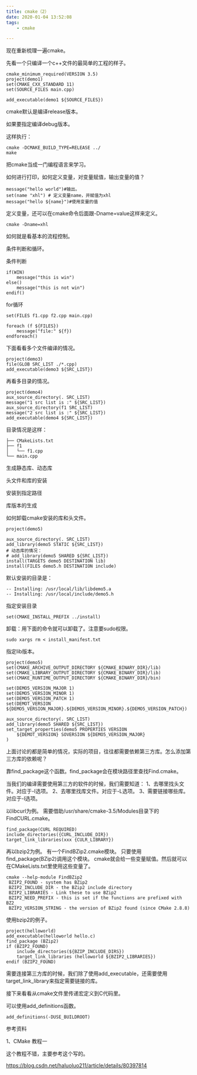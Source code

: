```yaml
---
title: cmake（2）
date: 2020-01-04 13:52:08
tags:
	- cmake

---
```




现在重新梳理一遍cmake。

先看一个只编译一个c++文件的最简单的工程的样子。

```
cmake_minimum_required(VERSION 3.5)
project(demo1)
set(CMAKE_CXX_STANDARD 11)
set(SOURCE_FILES main.cpp)

add_executable(demo1 ${SOURCE_FILES})
```

cmake默认是编译release版本。

如果要指定编译debug版本。

这样执行：

```
cmake -DCMAKE_BUILD_TYPE=RELEASE ../
make
```

把cmake当成一门编程语言来学习。

如何进行打印，如何定义变量，对变量赋值，输出变量的值？

```
message("hello world")#输出。
set(name "xhl") # 定义变量name，并赋值为xhl
message("hello ${name}")#使用变量的值
```

定义变量，还可以在cmake命令后面跟-Dname=value这样来定义。

```
cmake -Dname=xhl
```



如何就是看基本的流程控制。

条件判断和循环。

条件判断

```
if(WIN)
    message("this is win")
else()
    message("this is not win")
endif()
```

for循环

```
set(FILES f1.cpp f2.cpp main.cpp)

foreach (f ${FILES})
    message("file:" ${f})
endforeach()
```



下面看看多个文件编译的情况。

```
project(demo3)
file(GLOB SRC_LIST ./*.cpp)
add_executable(demo3 ${SRC_LIST})
```



再看多目录的情况。

```
project(demo4)
aux_source_directory(. SRC_LIST)
message("1 src list is :" ${SRC_LIST})
aux_source_directory(f1 SRC_LIST)
message("2 src list is :" ${SRC_LIST})
add_executable(demo4 ${SRC_LIST})
```

目录情况是这样：

```
├── CMakeLists.txt
├── f1
│   └── f1.cpp
└── main.cpp
```



生成静态库、动态库

头文件和库的安装

安装到指定路径

库版本的生成

如何卸载cmake安装的库和头文件。

```
project(demo5)

aux_source_directory(. SRC_LIST)
add_library(demo5 STATIC ${SRC_LIST})
# 动态库的情况：
# add_library(demo5 SHARED ${SRC_LIST})
install(TARGETS demo5 DESTINATION lib)
install(FILES demo5.h DESTINATION include)
```

默认安装的目录是：

```
-- Installing: /usr/local/lib/libdemo5.a
-- Installing: /usr/local/include/demo5.h
```

指定安装目录

```
set(CMAKE_INSTALL_PREFIX ../install)
```

卸载：用下面的命令就可以卸载了。注意要sudo权限。

```
sudo xargs rm < install_manifest.txt
```

指定lib版本。

```
project(demo5)
set(CMAKE_ARCHIVE_OUTPUT_DIRECTORY ${CMAKE_BINARY_DIR}/lib)
set(CMAKE_LIBRARY_OUTPUT_DIRECTORY ${CMAKE_BINARY_DIR}/lib)
set(CMAKE_RUNTIME_OUTPUT_DIRECTORY ${CMAKE_BINARY_DIR}/bin)

set(DEMO5_VERSION_MAJOR 1)
set(DEMO5_VERSION_MINOR 1)
set(DEMO5_VERSION_PATCH 1)
set(DEMOT_VERSION ${DEMO5_VERSION_MAJOR}.${DEMO5_VERSION_MINOR}.${DEMO5_VERSION_PATCH})

aux_source_directory(. SRC_LIST)
add_library(demo5 SHARED ${SRC_LIST})
set_target_properties(demo5 PROPERTIES VERSION
    ${DEMOT_VERSION} SOVERSION ${DEMO5_VERSION_MAJOR}
)
```



上面讨论的都是简单的情况，实际的项目，往往都需要依赖第三方库。怎么添加第三方库的依赖呢？

靠find_package这个函数。find_package会在模块路径里查找Find.cmake。

当我们的编译需要使用第三方的软件的时候，我们需要知道：
1、去哪里找头文件。对应于-I选项。
2、去哪里找库文件。对应于-L选项。
3、需要链接哪些库。对应于-l选项。



以libcurl为例。
需要借助/usr/share/cmake-3.5/Modules目录下的FindCURL.cmake。

```
find_package(CURL REQUIRED)
include_directories({CURL_INCLUDE_DIR})
target_link_libraries(xxx {CULR_LIBRARY})
```

再以bzip2为例。
有一个FindBZip2.cmake模块。
只要使用find_package(BZip2)调用这个模块。
cmake就会给一些变量赋值。然后就可以在CMakeLists.txt里使用这些变量了。

```
cmake --help-module FindBZip2
 BZIP2_FOUND - system has BZip2
 BZIP2_INCLUDE_DIR - the BZip2 include directory
 BZIP2_LIBRARIES - Link these to use BZip2
 BZIP2_NEED_PREFIX - this is set if the functions are prefixed with BZ2_
 BZIP2_VERSION_STRING - the version of BZip2 found (since CMake 2.8.8)
```

使用bzip2的例子。

```
project(helloworld)
add_executable(helloworld hello.c)
find_package (BZip2)
if (BZIP2_FOUND)
    include_directories(${BZIP_INCLUDE_DIRS})
    target_link_libraries (helloworld ${BZIP2_LIBRARIES})
endif (BZIP2_FOUND)
```

需要连接第三方库的时候，我们除了使用add_executable，还需要使用target_link_library来指定需要链接的库。



接下来看看从cmake文件里传递宏定义到C代码里。

可以使用add_definitions函数。

```
add_definitions(-DUSE_BUILDROOT)
```







参考资料

1、CMake 教程一

这个教程不错，主要参考这个写的。

https://blog.csdn.net/haluoluo211/article/details/80397814